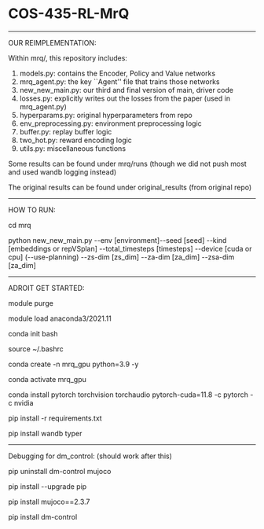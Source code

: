 # COS-435-RL-MrQ
-----------------------------------------------------------------------------
OUR REIMPLEMENTATION: 

Within mrq/, this repository includes: 
1. models.py: contains the Encoder, Policy and Value networks 
2. mrq_agent.py: the key ``Agent'' file that trains those networks 
3. new_new_main.py: our third and final version of main, driver code 
4. losses.py: explicitly writes out the losses from the paper (used in mrq_agent.py)
5. hyperparams.py: original hyperparameters from repo 
6. env_preprocessing.py: environment preprocessing logic 
7. buffer.py: replay buffer logic 
8. two_hot.py: reward encoding logic 
9. utils.py: miscellaneous functions 

Some results can be found under mrq/runs (though we did not push most and used wandb logging instead) 

The original results can be found under original_results (from original repo)

-----------------------------------------------------------------------------
HOW TO RUN: 

cd mrq 

python new_new_main.py --env [environment]--seed [seed] --kind [embeddings or repVSplan] --total_timesteps [timesteps] --device [cuda or cpu]  (--use-planning) --zs-dim [zs_dim] --za-dim [za_dim] --zsa-dim [za_dim]  

-----------------------------------------------------------------------------
ADROIT GET STARTED: 

module purge

module load anaconda3/2021.11

conda init bash

source ~/.bashrc

conda create -n mrq_gpu python=3.9 -y

conda activate mrq_gpu

conda install pytorch torchvision torchaudio pytorch-cuda=11.8 -c pytorch -c nvidia

pip install -r requirements.txt

pip install wandb typer

-----------------------------------------------------------------------------
Debugging for dm_control: (should work after this)

pip uninstall dm-control mujoco

pip install --upgrade pip

pip install mujoco==2.3.7

pip install dm-control


